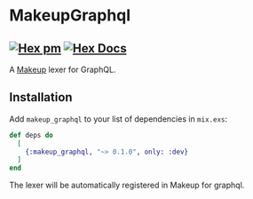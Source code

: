 # MakeupGraphql

## [![Hex pm](http://img.shields.io/hexpm/v/makeup_graphql.svg?style=flat)](https://hex.pm/packages/makeup_graphql) [![Hex Docs](https://img.shields.io/badge/hex-docs-9768d1.svg)](https://hexdocs.pm/makeup_graphql)

A [Makeup](https://github.com/elixir-makeup/makeup/) lexer for GraphQL.

## Installation

Add `makeup_graphql` to your list of dependencies in `mix.exs`:

```elixir
def deps do
  [
    {:makeup_graphql, "~> 0.1.0", only: :dev}
  ]
end
```

The lexer will be automatically registered in Makeup for graphql.